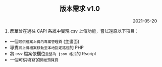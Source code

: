 <h2 align="center">版本需求 v1.0</h2>

<p align="right">2021-05-20</p>

1. 彥華曾在過往 CAPI 系統中實現 csv 上傳功能，嘗試還原以下項目：
- 一個`可供檔案上傳的專案管理頁` (主畫面)
- 專責`將上傳檔案移動至本地指定路徑`的 PHP
- 將 csv 檔案依欄位`重整為 json 格式`的 Rscript
- 一個可供填寫的`問卷預覽頁`
